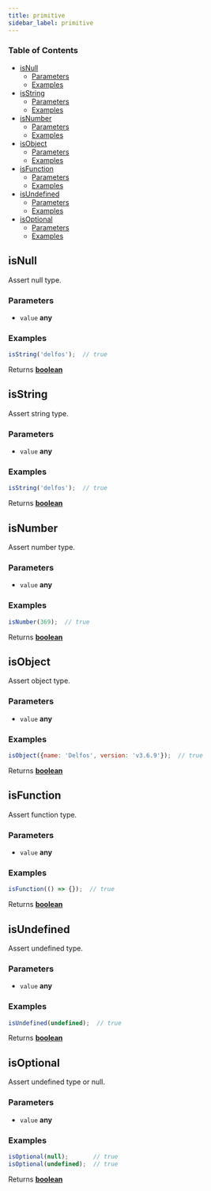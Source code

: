 ```yaml
---
title: primitive
sidebar_label: primitive
---
```

<!-- Generated by documentation.js. Update this documentation by updating the source code. -->

### Table of Contents

-   [isNull][1]
    -   [Parameters][2]
    -   [Examples][3]
-   [isString][4]
    -   [Parameters][5]
    -   [Examples][6]
-   [isNumber][7]
    -   [Parameters][8]
    -   [Examples][9]
-   [isObject][10]
    -   [Parameters][11]
    -   [Examples][12]
-   [isFunction][13]
    -   [Parameters][14]
    -   [Examples][15]
-   [isUndefined][16]
    -   [Parameters][17]
    -   [Examples][18]
-   [isOptional][19]
    -   [Parameters][20]
    -   [Examples][21]

## isNull

Assert null type.

### Parameters

-   `value` **any** 

### Examples

```javascript
isString('delfos');  // true
```

Returns **[boolean][22]** 

## isString

Assert string type.

### Parameters

-   `value` **any** 

### Examples

```javascript
isString('delfos');  // true
```

Returns **[boolean][22]** 

## isNumber

Assert number type.

### Parameters

-   `value` **any** 

### Examples

```javascript
isNumber(369);  // true
```

Returns **[boolean][22]** 

## isObject

Assert object type.

### Parameters

-   `value` **any** 

### Examples

```javascript
isObject({name: 'Delfos', version: 'v3.6.9'});  // true
```

Returns **[boolean][22]** 

## isFunction

Assert function type.

### Parameters

-   `value` **any** 

### Examples

```javascript
isFunction(() => {});  // true
```

Returns **[boolean][22]** 

## isUndefined

Assert undefined type.

### Parameters

-   `value` **any** 

### Examples

```javascript
isUndefined(undefined);  // true
```

Returns **[boolean][22]** 

## isOptional

Assert undefined type or null.

### Parameters

-   `value` **any** 

### Examples

```javascript
isOptional(null);       // true
isOptional(undefined);  // true
```

Returns **[boolean][22]** 

[1]: #isnull

[2]: #parameters

[3]: #examples

[4]: #isstring

[5]: #parameters-1

[6]: #examples-1

[7]: #isnumber

[8]: #parameters-2

[9]: #examples-2

[10]: #isobject

[11]: #parameters-3

[12]: #examples-3

[13]: #isfunction

[14]: #parameters-4

[15]: #examples-4

[16]: #isundefined

[17]: #parameters-5

[18]: #examples-5

[19]: #isoptional

[20]: #parameters-6

[21]: #examples-6

[22]: https://developer.mozilla.org/docs/Web/JavaScript/Reference/Global_Objects/Boolean

